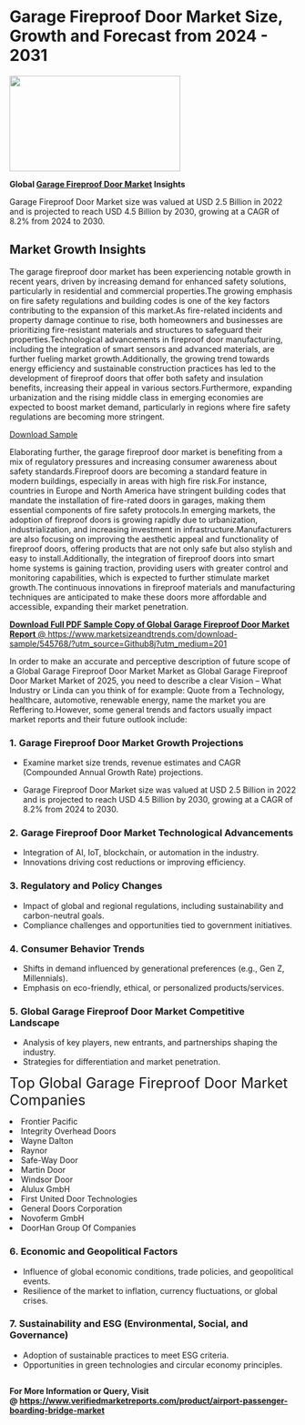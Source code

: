 <H1>Garage Fireproof Door Market Size, Growth and Forecast from 2024 - 2031</H1><img class="aligncenter size-medium wp-image-584254" src="https://thirdeyenews.in/wp-content/uploads/2024/09/Global-Market-Research-300x168.jpeg" alt="" width="300" height="168" /><p><strong>Global&nbsp;<a href="https://www.marketsizeandtrends.com/download-sample/545768/?utm_source=Github8j?utm_medium=201">Garage Fireproof Door Market</a> Insights</strong></p><p>Garage Fireproof Door Market size was valued at USD 2.5 Billion in 2022 and is projected to reach USD 4.5 Billion by 2030, growing at a CAGR of 8.2% from 2024 to 2030.</p><p><h2>Market Growth Insights</h2> <p>The garage fireproof door market has been experiencing notable growth in recent years, driven by increasing demand for enhanced safety solutions, particularly in residential and commercial properties.The growing emphasis on fire safety regulations and building codes is one of the key factors contributing to the expansion of this market.As fire-related incidents and property damage continue to rise, both homeowners and businesses are prioritizing fire-resistant materials and structures to safeguard their properties.Technological advancements in fireproof door manufacturing, including the integration of smart sensors and advanced materials, are further fueling market growth.Additionally, the growing trend towards energy efficiency and sustainable construction practices has led to the development of fireproof doors that offer both safety and insulation benefits, increasing their appeal in various sectors.Furthermore, expanding urbanization and the rising middle class in emerging economies are expected to boost market demand, particularly in regions where fire safety regulations are becoming more stringent.</p> <p><a href="#download-sample">Download Sample</a></p> <p>Elaborating further, the garage fireproof door market is benefiting from a mix of regulatory pressures and increasing consumer awareness about safety standards.Fireproof doors are becoming a standard feature in modern buildings, especially in areas with high fire risk.For instance, countries in Europe and North America have stringent building codes that mandate the installation of fire-rated doors in garages, making them essential components of fire safety protocols.In emerging markets, the adoption of fireproof doors is growing rapidly due to urbanization, industrialization, and increasing investment in infrastructure.Manufacturers are also focusing on improving the aesthetic appeal and functionality of fireproof doors, offering products that are not only safe but also stylish and easy to install.Additionally, the integration of fireproof doors into smart home systems is gaining traction, providing users with greater control and monitoring capabilities, which is expected to further stimulate market growth.The continuous innovations in fireproof materials and manufacturing techniques are anticipated to make these doors more affordable and accessible, expanding their market penetration.</p> <p><a href="#get-more"></p><p><span class=""><strong>Download Full PDF Sample Copy of Global Garage Fireproof Door Market Report</strong> @ <a href="https://www.marketsizeandtrends.com/download-sample/545768/?utm_source=Github8j?utm_medium=201" target="_blank">https://www.marketsizeandtrends.com/download-sample/545768/?utm_source=Github8j?utm_medium=201</a></span></p><p>In order to make an accurate and perceptive description of future scope of a Global&nbsp;Garage Fireproof Door Market Market as Global&nbsp;Garage Fireproof Door Market Market of 2025, you need to describe a clear Vision &ndash; What Industry or Linda can you think of for example: Quote from a Technology, healthcare, automotive, renewable energy, name the market you are Reffering to.However, some general trends and factors usually impact market reports and their future outlook include:</p><h3>1.&nbsp;<strong>Garage Fireproof Door Market Growth Projections</strong></h3><ul><li>Examine market size trends, revenue estimates and CAGR (Compounded Annual Growth Rate) projections.</li><li><p>Garage Fireproof Door Market size was valued at USD 2.5 Billion in 2022 and is projected to reach USD 4.5 Billion by 2030, growing at a CAGR of 8.2% from 2024 to 2030.</p></li></ul><h3>2.&nbsp;<strong>Garage Fireproof Door Market Technological Advancements</strong></h3><ul><li>Integration of AI, IoT, blockchain, or automation in the industry.</li><li>Innovations driving cost reductions or improving efficiency.</li></ul><h3>3.&nbsp;<strong>Regulatory and Policy Changes</strong></h3><ul><li>Impact of global and regional regulations, including sustainability and carbon-neutral goals.</li><li>Compliance challenges and opportunities tied to government initiatives.</li></ul><h3>4.&nbsp;<strong>Consumer Behavior Trends</strong></h3><ul><li>Shifts in demand influenced by generational preferences (e.g., Gen Z, Millennials).</li><li>Emphasis on eco-friendly, ethical, or personalized products/services.</li></ul><h3>5.&nbsp;<strong>Global Garage Fireproof Door Market Competitive Landscape</strong></h3><ul><li>Analysis of key players, new entrants, and partnerships shaping the industry.</li><li>Strategies for differentiation and market penetration.</li></ul><p data-pm-slice="1 1 []"><span style="color: inherit; font-family: inherit; font-size: 25px;">Top Global Garage Fireproof Door Market Companies</span></p><div class="" data-test-id=""><p><li>Frontier Pacific</li><li> Integrity Overhead Doors</li><li> Wayne Dalton</li><li> Raynor</li><li> Safe-Way Door</li><li> Martin Door</li><li> Windsor Door</li><li> Alulux GmbH</li><li> First United Door Technologies</li><li> General Doors Corporation</li><li> Novoferm GmbH</li><li> DoorHan Group Of Companies</li></p></div><h3>6.&nbsp;<strong>Economic and Geopolitical Factors</strong></h3><ul><li>Influence of global economic conditions, trade policies, and geopolitical events.</li><li>Resilience of the market to inflation, currency fluctuations, or global crises.</li></ul><h3>7.&nbsp;<strong>Sustainability and ESG (Environmental, Social, and Governance)</strong></h3><ul><li>Adoption of sustainable practices to meet ESG criteria.</li><li>Opportunities in green technologies and circular economy principles.</li></ul><h2><strong style="font-size: 14px;">For More Information or Query, Visit @&nbsp;</strong><a style="background-color: #ffffff; font-size: 14px;" href="https://www.marketsizeandtrends.com/report/garage-fireproof-door-market/" target="_blank">https://www.verifiedmarketreports.com/product/airport-passenger-boarding-bridge-market</a></h2>
